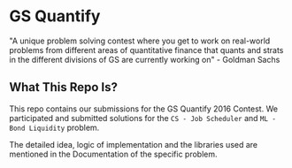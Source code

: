 # GS Quantify
"A unique problem solving contest where you get to work on real-world problems from different areas of quantitative finance that quants and strats in the different divisions of GS are currently working on" - Goldman Sachs

## What This Repo Is?

This repo contains our submissions for the GS Quantify 2016 Contest. We participated and submitted solutions for the ```CS - Job Scheduler``` and ```ML - Bond Liquidity``` problem.

The detailed idea, logic of implementation and the libraries used are mentioned in the Documentation of the specific problem.
